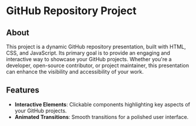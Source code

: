 # GitHub Repository Project

## About
This project is a dynamic GitHub repository presentation, built with HTML, CSS, and JavaScript. Its primary goal is to provide an engaging and interactive way to showcase your GitHub projects. Whether you're a developer, open-source contributor, or project maintainer, this presentation can enhance the visibility and accessibility of your work.


## Features

- **Interactive Elements**: Clickable components highlighting key aspects of your GitHub projects.
- **Animated Transitions**: Smooth transitions for a polished user interface.

    